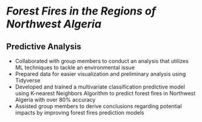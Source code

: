# _Forest Fires in the Regions of Northwest Algeria_

## Predictive Analysis

- Collaborated with group members to conduct an analysis that utilizes ML techniques to tackle an environmental issue
- Prepared data for easier visualization and preliminary analysis using Tidyverse
- Developed and trained a multivariate classification predictive model using K-nearest Neighbors Algorithm to predict forest fires in Northwest Algeria with over 80% accuracy
- Assisted group members to derive conclusions regarding potential impacts by improving forest fires prediction models
